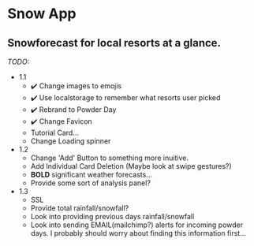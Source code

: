# Snow App

## Snowforecast for local resorts at a glance.

*TODO:*
* 1.1
    * ✔️ Change images to emojis
    * ✔️ Use localstorage to remember what resorts user picked
    * ✔️ Rebrand to Powder Day
    * ✔️ Change Favicon
    * Tutorial Card...
    * Change Loading spinner
* 1.2
    * Change 'Add' Button to something more inuitive.
    * Add Individual Card Deletion (Maybe look at swipe gestures?)
    * **BOLD** significant weather forecasts...
    * Provide some sort of analysis panel? 
* 1.3
    * SSL
    * Provide total rainfall/snowfall?
    * Look into providing previous days rainfall/snowfall
    * Look into sending EMAIL(mailchimp?) alerts for incoming powder days. I probably should worry about finding this information first...
